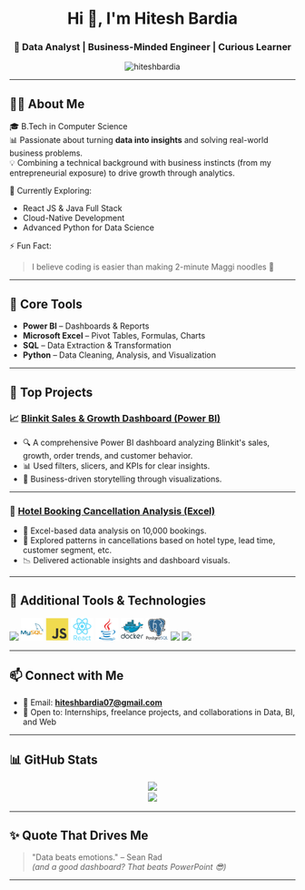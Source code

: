 <h1 align="center">Hi 👋, I'm Hitesh Bardia</h1>
<h3 align="center">🚀 Data Analyst | Business-Minded Engineer | Curious Learner</h3>

<p align="center">
  <img src="https://komarev.com/ghpvc/?username=hiteshbardia&label=Profile%20views&color=0e75b6&style=flat" alt="hiteshbardia" />
</p>

---

## 👨‍💻 About Me

🎓 B.Tech in Computer Science  
📊 Passionate about turning **data into insights** and solving real-world business problems.  
💡 Combining a technical background with business instincts (from my entrepreneurial exposure) to drive growth through analytics.

🧠 Currently Exploring:
- React JS & Java Full Stack
- Cloud-Native Development
- Advanced Python for Data Science

⚡ Fun Fact:  
> I believe coding is easier than making 2-minute Maggi noodles 🍜

---

## 💼 Core Tools

- **Power BI** – Dashboards & Reports  
- **Microsoft Excel** – Pivot Tables, Formulas, Charts  
- **SQL** – Data Extraction & Transformation  
- **Python** – Data Cleaning, Analysis, and Visualization  

---

## 🚀 Top Projects

### 📈 [Blinkit Sales & Growth Dashboard (Power BI)](https://github.com/Hiteshbardia/Blinkit-Sales-and-Growth-Dashboard-using-Power-BI)

- 🔍 A comprehensive Power BI dashboard analyzing Blinkit's sales, growth, order trends, and customer behavior.
- 📊 Used filters, slicers, and KPIs for clear insights.
- 🎯 Business-driven storytelling through visualizations.

---

### 🏨 [Hotel Booking Cancellation Analysis (Excel)](https://github.com/Hiteshbardia/hotel-booking-analysis)

- 📂 Excel-based data analysis on 10,000 bookings.
- 🔎 Explored patterns in cancellations based on hotel type, lead time, customer segment, etc.
- 📉 Delivered actionable insights and dashboard visuals.

---

## 🧰 Additional Tools & Technologies

<p align="left">
  <img src="https://www.vectorlogo.zone/logos/python/python-icon.svg" height="40"/>
  <img src="https://raw.githubusercontent.com/devicons/devicon/master/icons/mysql/mysql-original-wordmark.svg" height="40"/>
  <img src="https://raw.githubusercontent.com/devicons/devicon/master/icons/javascript/javascript-original.svg" height="40"/>
  <img src="https://raw.githubusercontent.com/devicons/devicon/master/icons/react/react-original-wordmark.svg" height="40"/>
  <img src="https://raw.githubusercontent.com/devicons/devicon/master/icons/java/java-original.svg" height="40"/>
  <img src="https://raw.githubusercontent.com/devicons/devicon/master/icons/docker/docker-original-wordmark.svg" height="40"/>
  <img src="https://raw.githubusercontent.com/devicons/devicon/master/icons/postgresql/postgresql-original-wordmark.svg" height="40"/>
  <img src="https://www.vectorlogo.zone/logos/microsoft_powerbi/microsoft_powerbi-icon.svg" height="40"/>
  <img src="https://www.vectorlogo.zone/logos/microsoft_excel/microsoft_excel-icon.svg" height="40"/>
</p>

---

## 📫 Connect with Me

- 📧 Email: **hiteshbardia07@gmail.com**  
- 💬 Open to: Internships, freelance projects, and collaborations in Data, BI, and Web  
---

## 📊 GitHub Stats

<p align="center">
  <img src="https://github-readme-stats.vercel.app/api?username=hiteshbardia&show_icons=true&theme=radical" />
  <br/>
  <img src="https://github-readme-stats.vercel.app/api/top-langs/?username=hiteshbardia&layout=compact&theme=radical" />
</p>

---

## ✨ Quote That Drives Me

> "Data beats emotions." – Sean Rad  
> *(and a good dashboard? That beats PowerPoint 😎)*

---
